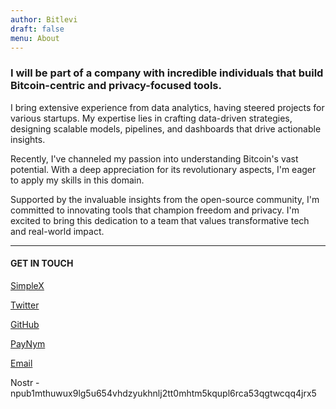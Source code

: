 ```yaml
---
author: Bitlevi
draft: false
menu: About
---
```


### I will be part of a company with incredible individuals that build Bitcoin-centric and privacy-focused tools.

I bring extensive experience from data analytics, having steered projects for various startups. My expertise lies in crafting data-driven strategies, designing scalable models, pipelines, and dashboards that drive actionable insights.

Recently, I've channeled my passion into understanding Bitcoin's vast potential. With a deep appreciation for its revolutionary aspects, I'm eager to apply my skills in this domain.

Supported by the invaluable insights from the open-source community, I'm committed to innovating tools that champion freedom and privacy. I'm excited to bring this dedication to a team that values transformative tech and real-world impact.

---
#### GET IN TOUCH
[SimpleX](https://simplex.chat/contact#/?v=1-2&smp=smp%3A%2F%2F0YuTwO05YJWS8rkjn9eLJDjQhFKvIYd8d4xG8X1blIU%3D%40smp8.simplex.im%2Fr_jnO4Xc6PvTzBfC5zlZRymKGN2FfwqK%23%2F%3Fv%3D1-2%26dh%3DMCowBQYDK2VuAyEAfRZmImjcFNw90R_9cxBBSgix88ZXcGzGcsrKIl52yRY%253D%26srv%3Dbeccx4yfxxbvyhqypaavemqurytl6hozr47wfc7uuecacjqdvwpw2xid.onion) 

[Twitter](https://twitter.com/Bit_levi)

[GitHub](https://github.com/bitlevi)

[PayNym](https://paynym.is/+shinyfrost520)

[Email](hello@bitlevi.com)

Nostr - npub1mthuwux9lg5u654vhdzyukhnlj2tt0mhtm5kqupl6rca53qgtwcqq4jrx5

